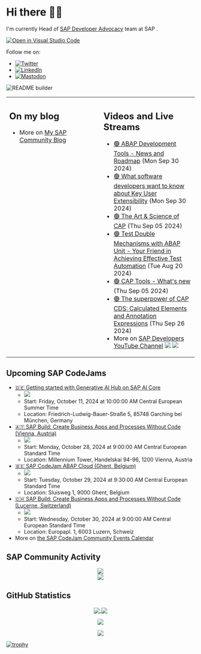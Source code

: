 
# Hi there 👋🏼

I'm currently Head of [SAP Developer Advocacy](https://developers.sap.com/developer-advocates.html) team at SAP .

[![Open in Visual Studio Code](https://img.shields.io/badge/Made%20for-VSCode-1f425f.svg)](https://github.dev/jung-thomas/jung-thomas)

Follow me on:
- <a href="https://twitter.com/thomas_jung"><img alt="Twitter" src="https://img.shields.io/badge/thomas_jung-%231DA1F2.svg?style=for-the-badge&logo=Twitter&logoColor=white"/></a>
- <a href="https://www.linkedin.com/in/thomasjungsap/"><img alt="LinkedIn" src="https://img.shields.io/badge/linkedin-%230077B5.svg?style=for-the-badge&logo=linkedin&logoColor=white"/></a>
- <a rel="me" href="https://mastodon.cloud/@thomas_jung"><img alt="Mastodon" src="https://img.shields.io/mastodon/follow/109262551990174478?domain=https%3A%2F%2Fmastodon.cloud%2F&style=social"/></a>

![README builder](https://github.com/jung-thomas/jung-thomas/workflows/README%20builder/badge.svg)

<table><tr><td valign="top" width="50%">
 
## On my blog
- More on [My SAP Community Blog](https://community.sap.com/t5/user/viewprofilepage/user-id/139)
</td>
  
<td valign="top" width="50%">
  
## Videos and Live Streams
- [🟢 ABAP Development Tools  - News and Roadmap](https://www.youtube.com/watch?v=YOIsyR5C2Mk) (Mon Sep 30 2024)
- [🟢 What software developers want to know about Key User Extensibility](https://www.youtube.com/watch?v=zxYojlSoXN0) (Mon Sep 30 2024)
- [🟢 The Art & Science of CAP](https://www.youtube.com/watch?v=XMchiFnDJ6E) (Thu Sep 05 2024)
- [🟢 Test Double Mechanisms with ABAP Unit - Your Friend in Achieving Effective Test Automation](https://www.youtube.com/watch?v=nuuqy5CniTs) (Tue Aug 20 2024)
- [🟢 CAP Tools - What's new](https://www.youtube.com/watch?v=c1s8n-_mR3M) (Thu Sep 05 2024)
- [🟢 The superpower of CAP CDS: Calculated Elements and Annotation Expressions](https://www.youtube.com/watch?v=AG9835pEclc) (Thu Sep 26 2024)
- More on [SAP Developers YouTube Channel](https://www.youtube.com/channel/UCNfmelKDrvRmjYwSi9yvrMg) ![](https://img.shields.io/youtube/channel/views/UCNfmelKDrvRmjYwSi9yvrMg) ![](https://img.shields.io/youtube/channel/subscribers/UCNfmelKDrvRmjYwSi9yvrMg)
</td></tr></table>

## Upcoming SAP CodeJams
- [🇩🇪 Getting started with Generative AI Hub on SAP AI Core](https://community.sap.com/t5/sap-codejam/getting-started-with-generative-ai-hub-on-sap-ai-core/ev-p/13854907)
  - <img src="https://community.sap.com/t5/image/serverpage/image-id/162579i74E6400105993B34/image-size/thumb?v=v2&px=150" />
  - Start: Friday, October 11, 2024 at 10:00:00 AM Central European Summer Time
  - Location: Friedrich-Ludwig-Bauer-Straße 5, 85748 Garching bei München, Germany
- [🇦🇹 SAP Build: Create Business Apps and Processes Without Code (Vienna, Austria)](https://community.sap.com/t5/sap-codejam/sap-build-create-business-apps-and-processes-without-code-vienna-austria/ev-p/13798267)
  - <img src="https://community.sap.com/t5/image/serverpage/image-id/139411i4D4B2C159632ECD9/image-size/thumb?v=v2&px=150" />
  - Start: Monday, October 28, 2024 at 9:00:00 AM Central European Standard Time
  - Location: Millennium Tower, Handelskai 94-96, 1200 Vienna, Austria
- [🇧🇪 SAP CodeJam ABAP Cloud (Ghent, Belgium)](https://community.sap.com/t5/sap-codejam/sap-codejam-abap-cloud-ghent-belgium/ev-p/13777307)
  - <img src="https://community.sap.com/t5/image/serverpage/image-id/146711i13D63C14A3966BAB/image-size/thumb?v=v2&px=150" />
  - Start: Tuesday, October 29, 2024 at 9:30:00 AM Central European Standard Time
  - Location: Sluisweg 1, 9000 Ghent, Belgium
- [🇨🇭 SAP Build: Create Business Apps and Processes Without Code (Lucerne, Switzerland)](https://community.sap.com/t5/sap-codejam/sap-build-create-business-apps-and-processes-without-code-lucerne/ev-p/13798275)
  - <img src="https://community.sap.com/t5/image/serverpage/image-id/139411i4D4B2C159632ECD9/image-size/thumb?v=v2&px=150" />
  - Start: Wednesday, October 30, 2024 at 9:00:00 AM Central European Standard Time
  - Location: Europapl. 1, 6003 Luzern, Schweiz
- More on [the SAP CodeJam Community Events Calendar](https://groups.community.sap.com/t5/sap-codejam/eb-p/codejam-events)

## SAP Community Activity
<p align = "center">
<a href="https://community.sap.com/t5/user/viewprofilepage/user-id/139">
  <img align="center" src="https://devrel-tools-prod-scn-badges-srv.cfapps.eu10.hana.ondemand.com/activity/139" />
</a>
</br>
<a href="https://community.sap.com/t5/user/viewprofilepage/user-id/139">
  <img align="center" src="https://devrel-tools-prod-scn-badges-srv.cfapps.eu10.hana.ondemand.com/showcaseBadges/139/1570/674/384/900/390" />
</a>
</p>

## GitHub Statistics
<p align = "center">
<a href="https://github.com/anuraghazra/github-readme-stats">
  <img align="center" src="https://github-readme-stats.vercel.app/api?username=jung-thomas&count_private=true&show_icons=true&theme=dark&line_height=27" />
</a>
<a href="https://github.com/anuraghazra/github-readme-stats">
  <img align="center" src="https://github-readme-stats.vercel.app/api/top-langs/?username=jung-thomas&show_icons=true&theme=dark" />
</a>
</p>

<p align = "center">
 <img  src="https://github-readme-streak-stats.herokuapp.com/?user=jung-thomas&show_icons=true&locale=en&layout=compact&theme=dark&line_height=0" />
</p> 

<p align = "center">
 <img src="https://activity-graph.herokuapp.com/graph?username=jung-thomas&theme=redical">
</p> 

[![trophy](https://github-profile-trophy.vercel.app/?username=jung-thomas&theme=onedark)](https://github.com/ryo-ma/github-profile-trophy)


